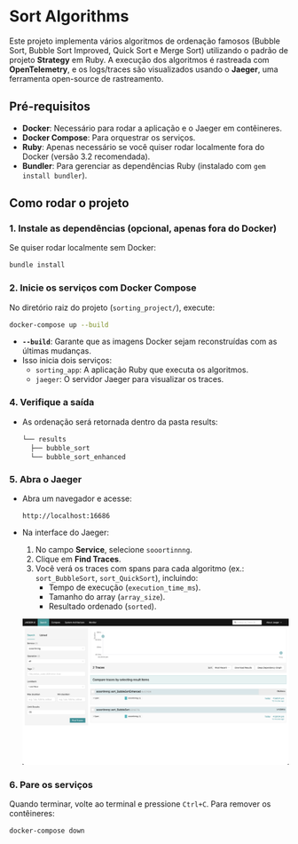 # Sort Algorithms

Este projeto implementa vários algoritmos de ordenação famosos (Bubble Sort, Bubble Sort Improved, Quick Sort e Merge Sort) utilizando o padrão de projeto **Strategy** em Ruby. A execução dos algoritmos é rastreada com **OpenTelemetry**, e os logs/traces são visualizados usando o **Jaeger**, uma ferramenta open-source de rastreamento.

## Pré-requisitos

- **Docker**: Necessário para rodar a aplicação e o Jaeger em contêineres.
- **Docker Compose**: Para orquestrar os serviços.
- **Ruby**: Apenas necessário se você quiser rodar localmente fora do Docker (versão 3.2 recomendada).
- **Bundler**: Para gerenciar as dependências Ruby (instalado com `gem install bundler`).

## Como rodar o projeto

### 1. Instale as dependências (opcional, apenas fora do Docker)

Se quiser rodar localmente sem Docker:

```bash
bundle install
```

### 2. Inicie os serviços com Docker Compose

No diretório raiz do projeto (`sorting_project/`), execute:

```bash
docker-compose up --build
```

- **`--build`**: Garante que as imagens Docker sejam reconstruídas com as últimas mudanças.
- Isso inicia dois serviços:
  - `sorting_app`: A aplicação Ruby que executa os algoritmos.
  - `jaeger`: O servidor Jaeger para visualizar os traces.

### 4. Verifique a saída

- As ordenação será retornada dentro da pasta results:
  ```
  └── results
    ├── bubble_sort
    └── bubble_sort_enhanced
  ```

### 5. Abra o Jaeger

- Abra um navegador e acesse:

  ```
  http://localhost:16686
  ```

- Na interface do Jaeger:

  1. No campo **Service**, selecione `sooortinnng`.
  2. Clique em **Find Traces**.
  3. Você verá os traces com spans para cada algoritmo (ex.: `sort_BubbleSort`, `sort_QuickSort`), incluindo:
     - Tempo de execução (`execution_time_ms`).
     - Tamanho do array (`array_size`).
     - Resultado ordenado (`sorted`).

  ![<jaeger>](public/jaeger.png)

### 6. Pare os serviços

Quando terminar, volte ao terminal e pressione `Ctrl+C`. Para remover os contêineres:

```bash
docker-compose down
```
